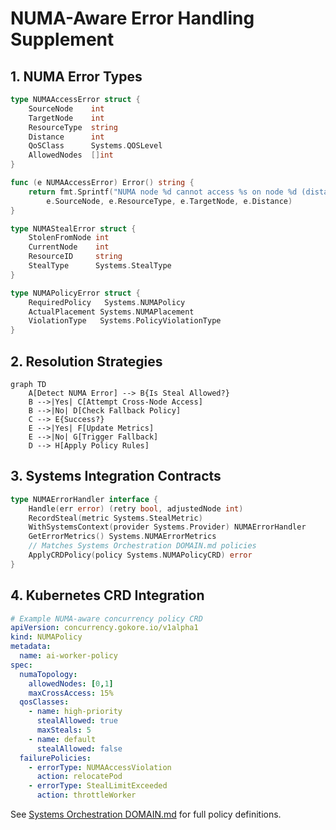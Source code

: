 # NUMA-Aware Error Handling Supplement

## 1. NUMA Error Types
```go
type NUMAAccessError struct {
    SourceNode    int
    TargetNode    int
    ResourceType  string
    Distance      int
    QoSClass      Systems.QOSLevel
    AllowedNodes  []int
}

func (e NUMAAccessError) Error() string {
    return fmt.Sprintf("NUMA node %d cannot access %s on node %d (distance %d)",
        e.SourceNode, e.ResourceType, e.TargetNode, e.Distance)
}

type NUMAStealError struct {
    StolenFromNode int
    CurrentNode    int
    ResourceID     string
    StealType      Systems.StealType
}

type NUMAPolicyError struct {
    RequiredPolicy   Systems.NUMAPolicy
    ActualPlacement Systems.NUMAPlacement
    ViolationType   Systems.PolicyViolationType
}
```

## 2. Resolution Strategies
```mermaid
graph TD
    A[Detect NUMA Error] --> B{Is Steal Allowed?}
    B -->|Yes| C[Attempt Cross-Node Access]
    B -->|No| D[Check Fallback Policy]
    C --> E{Success?}
    E -->|Yes| F[Update Metrics]
    E -->|No| G[Trigger Fallback]
    D --> H[Apply Policy Rules]
```

## 3. Systems Integration Contracts
```go
type NUMAErrorHandler interface {
    Handle(err error) (retry bool, adjustedNode int)
    RecordSteal(metric Systems.StealMetric) 
    WithSystemsContext(provider Systems.Provider) NUMAErrorHandler
    GetErrorMetrics() Systems.NUMAErrorMetrics
    // Matches Systems Orchestration DOMAIN.md policies
    ApplyCRDPolicy(policy Systems.NUMAPolicyCRD) error
}
```

## 4. Kubernetes CRD Integration
```yaml
# Example NUMA-aware concurrency policy CRD
apiVersion: concurrency.gokore.io/v1alpha1
kind: NUMAPolicy
metadata:
  name: ai-worker-policy
spec:
  numaTopology:
    allowedNodes: [0,1]
    maxCrossAccess: 15%
  qosClasses:
    - name: high-priority
      stealAllowed: true
      maxSteals: 5
    - name: default
      stealAllowed: false
  failurePolicies:
    - errorType: NUMAAccessViolation
      action: relocatePod
    - errorType: StealLimitExceeded  
      action: throttleWorker
```

See [Systems Orchestration DOMAIN.md](../../05-Systems/06-Orchestration/DOMAIN.md) for full policy definitions.
